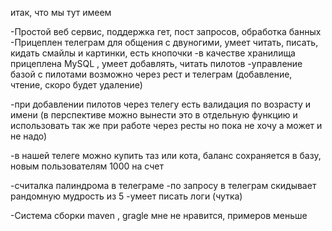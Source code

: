 итак, что мы тут имеем

-Простой веб cервис, поддержка гет, пост запросов, обработка банных
-Прицеплен телеграм для общения с двуногими, умеет читать, писать, кидать смайлы и картинки, есть кнопочки
-в качестве хранилища прицеплена MySQL , умеет добавлять, читать пилотов
-управление базой с пилотами возможно через рест и телеграм (добавление, чтение, скоро будет удаление)

-при добавлении пилотов через телегу есть валидация по возрасту и имени (в перспективе можно вынести это в отдельную функцию и использовать
так же при работе через ресты но пока не хочу а может и не надо)

-в нашей телеге можно купить таз или кота, баланс сохраняется в базу, новым пользователям 1000 на счет

-считалка палиндрома в телеграме
-по запросу в телеграм  скидывает рандомную мудрость из 5
-умеет писать логи (чутка)

-Система сборки     maven , gragle мне не нравится, примеров меньше


